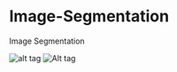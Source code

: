 # Image-Segmentation
Image Segmentation

![alt tag](TestImages/L15-3709E-1833N-Q4.tif "Test Image")
![Alt tag](TestImages/L15-3709E-1833N-Q4-segmented.tif "Segmented Image")
